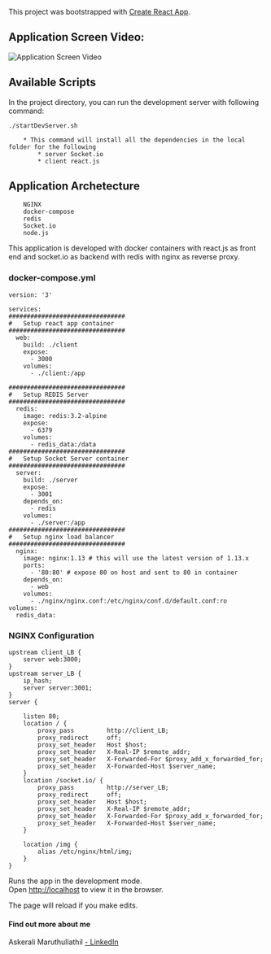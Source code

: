 This project was bootstrapped with [Create React App](https://github.com/facebook/create-react-app).
## Application Screen Video:
![Application Screen Video](https://github.com/askeralim/node-react-socket.io-docker-compose/blob/master/ChatApp-docker-compose-dev/ChatApp.gif)
## Available Scripts

In the project directory, you can run the development server with following command:
```
./startDevServer.sh

	* This command will install all the dependencies in the local folder for the following
		* server Socket.io 
		* client react.js
```
## Application Archetecture
```
	NGINX
	docker-compose
	redis
	Socket.io
	node.js
```
This application is developed with docker containers with react.js as front end and socket.io as backend with redis with nginx as reverse proxy.
### docker-compose.yml
```
version: '3'

services:
################################
#   Setup react app container
################################
  web:
    build: ./client
    expose:
      - 3000
    volumes:
      - ./client:/app

################################
#   Setup REDIS Server
################################
  redis:
    image: redis:3.2-alpine
    expose:
      - 6379
    volumes:
      - redis_data:/data
################################
#   Setup Socket Server container
################################
  server:
    build: ./server
    expose:
      - 3001
    depends_on: 
      - redis
    volumes:
      - ./server:/app
################################
#   Setup nginx load balancer
################################
  nginx:
    image: nginx:1.13 # this will use the latest version of 1.13.x
    ports:
      - '80:80' # expose 80 on host and sent to 80 in container
    depends_on: 
      - web
    volumes:
      - ./nginx/nginx.conf:/etc/nginx/conf.d/default.conf:ro
volumes:  
  redis_data:

```
### NGINX Configuration
```
upstream client_LB {
	server web:3000;
}
upstream server_LB {
	ip_hash;
	server server:3001;
}
server {

	listen 80;
	location / {
		proxy_pass         http://client_LB;
		proxy_redirect     off;
		proxy_set_header   Host $host;
		proxy_set_header   X-Real-IP $remote_addr;
		proxy_set_header   X-Forwarded-For $proxy_add_x_forwarded_for;
		proxy_set_header   X-Forwarded-Host $server_name;
	}
	location /socket.io/ {
		proxy_pass         http://server_LB;
		proxy_redirect     off;
		proxy_set_header   Host $host;
		proxy_set_header   X-Real-IP $remote_addr;
		proxy_set_header   X-Forwarded-For $proxy_add_x_forwarded_for;
		proxy_set_header   X-Forwarded-Host $server_name;
    }
	
	location /img {
		alias /etc/nginx/html/img;
	}
}

```

Runs the app in the development mode.<br>
Open [http://localhost](http://localhost) to view it in the browser.

The page will reload if you make edits.<br>


#### Find out more about me

Askerali Maruthullathil [ - LinkedIn](http://linkedin.com/in/askeralim) 
